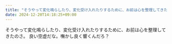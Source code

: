 ```yaml
---
title: "そうやって変化鳴らしたり、変化受け入れたりするために、お前は心を整理してきたのさ。"
date: 2024-12-20T14:18:25+09:00
---
```

そうやって変化鳴らしたり、変化受け入れたりするために、お前は心を整理してきたのさ。
良い空虚だな。嘸かし良く響くんだろ？
